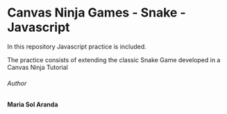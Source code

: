 # Canvas Ninja Games - Snake - Javascript 

In this repository Javascript practice is included. 

The practice consists of extending the classic Snake Game developed in a Canvas Ninja Tutorial

###### Author
**Maria Sol Aranda**